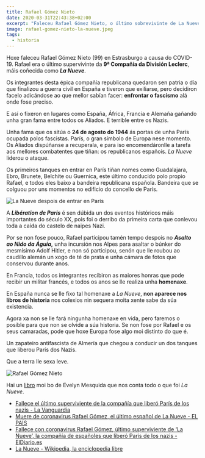 ```yaml
---
title: Rafael Gómez Nieto
date: 2020-03-31T22:43:38+02:00
excerpt: "Faleceu Rafael Gómez Nieto, o último sobrevivinte de La Nueve, a compañía de republicanos españois que combateu o fascismo por toda Europa e reconquistou París"
image: rafael-gomez-nieto-la-nueve.jpeg
tags:
  - historia
---
```


Hoxe faleceu Rafael Gómez Nieto (99) en Estrasburgo a causa do COVID-19. Rafael era o último supervivinte da **9ª Compañía da División Leclerc**, máis coñecida como ***La Nueve***.

Os integrantes desta épica compañía republicana quedaron sen patria o día que finalizou a guerra civil en España e tiveron que exiliarse, pero decidiron facelo adicándose ao que mellor sabían facer: **enfrontar o fascismo** alá onde fose preciso.

E así o fixeron en lugares como España, África, Francia e Alemaña gañando unha gran fama entre todos os Aliados. E terrible entre os Nazis.

Unha fama que os sitúa o **24 de agosto do 1944** ás portas de unha París ocupada polos fascistas. París, o gran símbolo de Europa nese momento. Os Aliados dispúñanse a recuperala, e para iso encomendáronlle a tarefa aos mellores combatentes que tiñan: os republicanos españois. *La Nueve* liderou o ataque.

Os primeiros tanques en entrar en París tiñan nomes como Guadalajara, Ebro, Brunete, Belchite ou Guernica, este último conducido polo propio Rafael, e todos eles baixo a bandeira republicana española. Bandeira que se colguou por uns momentos no edificio do concello de París.

![La Nueve despois de entrar en París](https://cdn.ivan.gal/imaxes/rafael-gomez-nieto-la-nueve.jpeg)

 A ***Libération de Paris*** é sen dúbida un dos eventos históricos máis importantes do século XX, pois foi o derribo da primeira carta que conlevou toda a caída do castelo de naipes Nazi.

Por se non fose pouco, Rafael participou tamén tempo despois no ***Asalto ao Nido da Águia*,** unha incursión nos Alpes para asaltar o búnker do mesmísimo Adolf Hitler, e non só participou, senón que lle roubou ao caudillo alemán un xogo de té de prata e unha cámara de fotos que conservou durante anos.

En Francia, todos os integrantes recibiron as maiores honras que pode recibir un militar francés, e todos os anos se lle realiza unha **homenaxe**.

En España nunca se lle fixo tal homenaxe a *La Nueve*, **non aparece nos libros de historia** nos colexios nin sequera moita xente sabe da súa existencia.

Agora xa non se lle fará ningunha homenaxe en vida, pero faremos o posible para que non se olvide a súa historia. Se non fose por Rafael e os seus camaradas, pode que hoxe Europa fose algo moi distinto do que é.

Un zapateiro antifascista de Almería que chegou a conducir un dos tanques que liberou París dos Nazis.

Que a terra lle sexa leve.

![Rafael Gómez Nieto](https://cdn.ivan.gal/imaxes/rafael-gomez-nieto-la-nueve2.jpg)

Hai un [libro](https://www.casadellibro.com/libro-la-nueve-los-espanoles-que-liberaron-paris/9788466659352/3019252) moi bo de Evelyn Mesquida que nos conta todo o que foi *La Nueve*.

* [Fallece el último superviviente de la compañía que liberó París de los nazis - La Vanguardia](https://www.lavanguardia.com/cultura/20200331/48215141168/rafael-gomez-nieto-la-nueve-paris-nazis-hitler-republicanos.html)
* [Muere de coronavirus Rafael Gómez, el último español de La Nueve - EL PAÍS](https://elpais.com/cultura/2020-03-31/muere-de-coronavirus-rafael-gomez-el-ultimo-espanol-de-la-nueve.html)
* [Fallece con coronavirus Rafael Gómez, último superviviente de ‘La Nueve’, la compañía de españoles que liberó París de los nazis - ElDiario.es](https://www.eldiario.es/sociedad/Fallece-Rafael-Gomez-Nieto-Paris_0_1011749828.html)
* [La Nueve - Wikipedia, la enciclopedia libre](https://es.wikipedia.org/wiki/La_Nueve)
